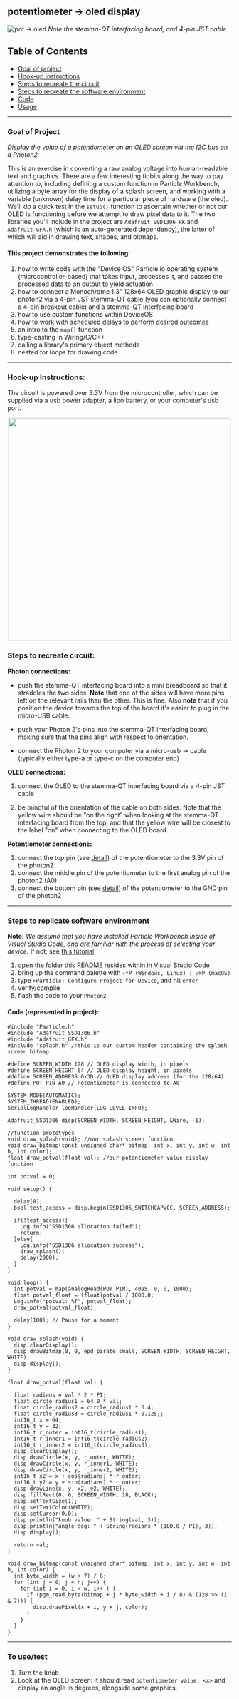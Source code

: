 ## potentiometer -> oled display

![pot -> oled](pot_to_oled01.JPG)
*Note the stemma-QT interfacing board, and 4-pin JST cable*

## Table of Contents
- [Goal of project](#goal)
- [Hook-up instructions](#hookup)
- [Steps to recreate the circuit](#steps-circuit)
- [Steps to recreate the software environment](#steps-software)
- [Code](#code)
- [Usage](#usage)

---

<a name="goal"></a>
### Goal of Project 

*Display the value of a potentiometer on an OLED screen via the I2C bus on a Photon2*

This is an exercise in converting a raw analog voltage into human-readable text and graphics.  There are a few interesting tidbits along the way to pay attention to, including defining a custom function in Particle Workbench, utilizing a byte array for the display of a splash screen, and working with a variable (unknown) delay time for a particular piece of hardware (the oled).  We'll do a quick test in the `setup()` function to ascertain whether or not our OLED is functioning before we attempt to draw pixel data to it.  The two libraries you'll include in the project are `Adafruit_SSD1306_RK` and `Adafruit_GFX.h` (which is an auto-generated dependency), the latter of which will aid in drawing text, shapes, and bitmaps.

#### This project demonstrates the following:

1. how to write code with the "Device OS" Particle.io operating system (microcontroller-based) that takes input, processes it, and passes the processed data to an output to yield actuation
1. how to connect a Monochrome 1.3" 128x64 OLED graphic display to our photon2 via a 4-pin JST stemma-QT cable (you can optionally connect a 4-pin breakout cable) and a stemma-QT interfacing board
1. how to use custom functions within DeviceOS
1. how to work with scheduled delays to perform desired outcomes
1. an intro to the `map()` function
1. type-casting in Wiring/C/C++
1. calling a library's primary object methods
1. nested for loops for drawing code

---

<a name="hookup"></a>
### Hook-up Instructions: 

The circuit is powered over 3.3V from the microcontroller, which can be supplied via a usb power adapter, a lipo battery, or your computer's usb port.

<div align="center"><img width="500px" src="pot_to_oled02_labeled.png"></div>

<a name="steps-circuit"></a>
### Steps to recreate circuit:

**Photon connections:**

- push the stemma-QT interfacing board into a mini breadboard so that it straddles the two sides.  **Note** that one of the sides will have more pins left on the relevant rails than the other.  This is fine.  Also **note** that if you position the device towards the top of the board it's easier to plug in the micro-USB cable.  

- push your Photon 2's pins into the stemma-QT interfacing board, making sure that the pins align with respect to orientation. 

- connect the Photon 2 to your computer via a micro-usb -> cable (typically either type-a or type-c on the computer end)

**OLED connections:**

1. connect the OLED to the stemma-QT interfacing board via a 4-pin JST cable

1. be mindful of the orientation of the cable on both sides.  Note that the yellow wire should be "on the right" when looking at the stemma-QT interfacing board from the top, and that the yellow wire will be closest to the label "on" when connecting to the OLED board.

**Potentiometer connections:**

1. connect the top pin (see [detail](#hookup)) of the potentiometer to the 3.3V pin of the photon2
1. connect the middle pin of the potentiometer to the first analog pin of the photon2 (A0)
1. connect the bottom pin (see [detail](#hookup)) of the potentiometer to the GND pin of the photon2

---

<a name="steps-software"></a>
### Steps to replicate software environment

**Note:** *We assume that you have installed Particle Workbench inside of Visual Studio Code, and are familiar with the process of selecting your device.*  If not, see [this tutorial](https://github.com/Berkeley-MDes/tdf-fa23-equilet/blob/main/_pw_tutorial/README.md).

1. open the folder this README resides within in Visual Studio Code
1. bring up the command palette with `⇧⌃P (Windows, Linux) | ⇧⌘P (macOS)` 
1. type `>Particle: Configure Project for Device`, and hit `enter`
1. verify/compile
1. flash the code to your `Photon2` 

<a name="code"></a>
#### Code (represented in project):

```
#include "Particle.h"
#include "Adafruit_SSD1306.h"
#include "Adafruit_GFX.h"
#include "splash.h" //this is our custom header containing the splash screen bitmap

#define SCREEN_WIDTH 128 // OLED display width, in pixels
#define SCREEN_HEIGHT 64 // OLED display height, in pixels
#define SCREEN_ADDRESS 0x3D // OLED display address (for the 128x64)
#define POT_PIN A0 // Potentiometer is connected to A0

SYSTEM_MODE(AUTOMATIC);
SYSTEM_THREAD(ENABLED);
SerialLogHandler logHandler(LOG_LEVEL_INFO);

Adafruit_SSD1306 disp(SCREEN_WIDTH, SCREEN_HEIGHT, &Wire, -1);

//function prototypes
void draw_splash(void); //our splash screen function
void draw_bitmap(const unsigned char* bitmap, int x, int y, int w, int h, int color);
float draw_potval(float val); //our potentiometer value display function

int potval = 0;

void setup() {
  
  delay(8); 
  bool test_access = disp.begin(SSD1306_SWITCHCAPVCC, SCREEN_ADDRESS);

  if(!test_access){
    Log.info("SSD1306 allocation failed");
    return;
  }else{
    Log.info("SSD1306 allocation success");
    draw_splash();
    delay(2000);
  }
}

void loop() {
  int potval = map(analogRead(POT_PIN), 4095, 0, 0, 1000);
  float potval_float = (float)potval / 1000.0;
  Log.info("potval: %f", potval_float);
  draw_potval(potval_float);

  delay(100); // Pause for a moment
}

void draw_splash(void) {
  disp.clearDisplay();
  disp.drawBitmap(0, 0, epd_pirate_small, SCREEN_WIDTH, SCREEN_HEIGHT, WHITE);
  disp.display();
}

float draw_potval(float val) {

  float radians = val * 2 * PI;
  float circle_radius1 = 64.0 * val;
  float circle_radius2 = circle_radius1 * 0.4;
  float circle_radius3 = circle_radius1 * 0.125;;
  int16_t x = 64;
  int16_t y = 32;
  int16_t r_outer = int16_t(circle_radius1);
  int16_t r_inner1 = int16_t(circle_radius2);
  int16_t r_inner2 = int16_t(circle_radius3);
  disp.clearDisplay();
  disp.drawCircle(x, y, r_outer, WHITE);
  disp.drawCircle(x, y, r_inner1, WHITE);
  disp.drawCircle(x, y, r_inner2, WHITE);
  int16_t x2 = x + cos(radians) * r_outer;
  int16_t y2 = y + sin(radians) * r_outer;
  disp.drawLine(x, y, x2, y2, WHITE);
  disp.fillRect(0, 0, SCREEN_WIDTH, 18, BLACK); 
  disp.setTextSize(1);
  disp.setTextColor(WHITE);
  disp.setCursor(0,0);
  disp.println("knob value: " + String(val, 3));
  disp.println("angle deg: " + String(radians * (180.0 / PI), 3));
  disp.display();
  
  return val;
}

void draw_bitmap(const unsigned char* bitmap, int x, int y, int w, int h, int color) {
  int byte_width = (w + 7) / 8;
  for (int j = 0; j < h; j++) {
    for (int i = 0; i < w; i++ ) {
      if (pgm_read_byte(bitmap + j * byte_width + i / 8) & (128 >> (i & 7))) {
        disp.drawPixel(x + i, y + j, color);
      }
    }
  }
}
```

---

<a name="usage"></a>
### To use/test

1. Turn the knob
1. Look at the OLED screen:  it should read `potentiometer value: <x>` and display an angle in degrees, alongside some graphics.
